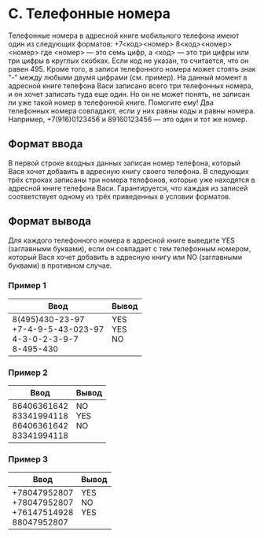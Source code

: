 # C. Телефонные номера

Телефонные номера в адресной книге мобильного телефона имеют один из следующих форматов: +7<код><номер> 8<код><номер> <номер> где <номер> — это семь цифр, а <код> — это три цифры или три цифры в круглых скобках. Если код не указан, то считается, что он равен 495. Кроме того, в записи телефонного номера может стоять знак “-” между любыми двумя цифрами (см. пример). На данный момент в адресной книге телефона Васи записано всего три телефонных номера, и он хочет записать туда еще один. Но он не может понять, не записан ли уже такой номер в телефонной книге. Помогите ему! Два телефонных номера совпадают, если у них равны коды и равны номера. Например, +7(916)0123456 и 89160123456 — это один и тот же номер.

## Формат ввода
В первой строке входных данных записан номер телефона, который Вася хочет добавить в адресную книгу своего телефона. В следующих трёх строках записаны три номера телефонов, которые уже находятся в адресной книге телефона Васи. Гарантируется, что каждая из записей соответствует одному из трёх приведенных в условии форматов.

## Формат вывода
Для каждого телефонного номера в адресной книге выведите YES (заглавными буквами), если он совпадает с тем телефонным номером, который Вася хочет добавить в адресную книгу или NO (заглавными буквами) в противном случае.

### Пример 1
Ввод | Вывод
---| ---
8(495)430-23-97 <br> +7-4-9-5-43-023-97 <br> 4-3-0-2-3-9-7 <br> 8-495-430 | YES <br> YES <br> NO <br><br>

### Пример 2
Ввод | Вывод
---| ---
86406361642 <br> 83341994118 <br> 86406361642 <br> 83341994118 | NO <br> YES <br> NO <br> <br>

### Пример 3
Ввод | Вывод
---| ---
+78047952807 <br> +78047952807 <br> +76147514928 <br> 88047952807 | YES <br> NO <br> YES <br><br>
